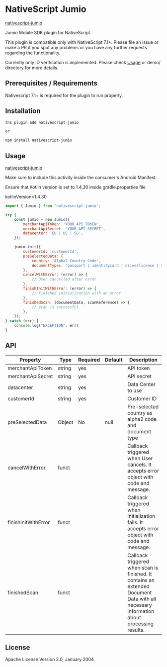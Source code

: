 # NativeScript Jumio

[nativescript-jumio](https://github.com/mattCCC/nativescript-jumio)

Jumio Mobile SDK plugin for NativeScript.

This plugin is compatible only with NativeScript 7.1+. Please file an issue or make a PR if you spot any problems or you have any further requests regarding the functionality.

Currently only ID verification is implemented. Please check [Usage](#usage) or demo/ directory for more details.

## Prerequisites / Requirements

Nativescript 7.1+ is required for the plugin to run properly.

## Installation

```javascript
tns plugin add nativescript-jumio

or

npm install nativescript-jumio
```

## Usage

[nativescript-jumio](https://www.npmjs.com/package/nativescript-jumio)

Make sure to include this activity inside the consumer's Android Manifest:

<activity
    android:theme="@style/Theme.Netverify"
    android:hardwareAccelerated="true"
    android:name="com.jumio.nv.NetverifyActivity"
    android:configChanges="orientation|screenSize|screenLayout|keyboardHidden" />


Ensure that Kotlin version is set to 1.4.30 inside gradle.properties file

kotlinVersion=1.4.30

```javascript
import { Jumio } from 'nativescript-jumio';

try {
    const jumio = new Jumio({
        merchantApiToken: 'YOUR_API_TOKEN',
        merchantApiSecret: 'YOUR_API_SECRET',
        datacenter: 'EU | US | SG',
    });

    jumio.init({
        customerId: 'customerId',
        preSelectedData: {
            country: 'Alpha2 Country Code',
            documentTypes: 'passport | identitycard | driverlicense | visa',
        },
        cancelWithError: (error) => {
            // User cancelled after error
        },
        finishInitWithError: (error) => {
            // Finished initialization with an error
        },
        finishedScan: (documentData, scanReference) => {
            // Scan is successful
        },
    });
} catch (err) {
    console.log("EXCEPTION", err)
}

```
## API

| Property | Type | Required | Default | Description |
| --- | --- | --- | --- | --- |
| merchantApiToken | string | yes |  | API token |
| merchantApiSecret | string | yes |  | API secret |
| datacenter | string | yes | | Data Center to use
| customerId | string | yes | | Customer ID
| preSelectedData | Object | No | null | Pre-selected country as alpha2 code and document type
| cancelWithError | funct |  |  | Callback triggered when User cancels. It accepts error object with code and message. |
| finishInitWithError | funct |  |  | Callback triggered when initialization fails. It accepts error object with code and message. |
| finishedScan | funct |  |  | Callback triggered when scan is finished. It contains an extended Document Data with all necessary information about processing results. |

## License

Apache License Version 2.0, January 2004
